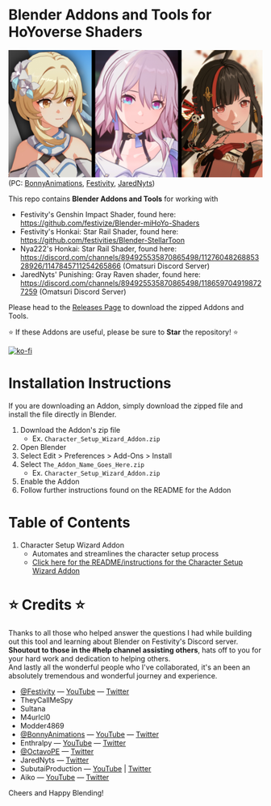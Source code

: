 # Blender Addons and Tools for HoYoverse Shaders

![alt text](./assets/gi_hsr_pgr_banner.jpg)
(PC: [BonnyAnimations](https://www.youtube.com/@BonnyAnimations), [Festivity](https://github.com/festivities), [JaredNyts](https://twitter.com/jared_nyts))

This repo contains **Blender Addons and Tools** for working with
* Festivity's Genshin Impact Shader, found here: https://github.com/festivize/Blender-miHoYo-Shaders
* Festivity's Honkai: Star Rail Shader, found here: https://github.com/festivities/Blender-StellarToon
* Nya222's Honkai: Star Rail Shader, found here: https://discord.com/channels/894925535870865498/1127604826885328926/1147845711254265866 (Omatsuri Discord Server)
* JaredNyts' Punishing: Gray Raven shader, found here: https://discord.com/channels/894925535870865498/1186597049198727259 (Omatsuri Discord Server)

Please head to the [Releases Page](https://github.com/michael-gh1/Addons-And-Tools-For-Blender-miHoYo-Shaders/releases) to download the zipped Addons and Tools.

:star: If these Addons are useful, please be sure to **Star** the repository! :star:

[![ko-fi](https://ko-fi.com/img/githubbutton_sm.svg)](https://ko-fi.com/M4M4ET8D2)

# Installation Instructions

If you are downloading an Addon, simply download the zipped file and install the file directly in Blender.

1. Download the Addon's zip file
    * Ex. `Character_Setup_Wizard_Addon.zip`
2. Open Blender
3. Select Edit > Preferences > Add-Ons > Install
4. Select `The_Addon_Name_Goes_Here.zip`
    * Ex. `Character_Setup_Wizard_Addon.zip`
5. Enable the Addon
6. Follow further instructions found on the README for the Addon

# Table of Contents
1. Character Setup Wizard Addon
    * Automates and streamlines the character setup process
    * [Click here for the README/instructions for the Character Setup Wizard Addon](https://github.com/michael-gh1/Addons-And-Tools-For-Blender-miHoYo-Shaders/tree/main/setup_wizard/README.md)


# :star: Credits :star:

Thanks to all those who helped answer the questions I had while building out this tool and learning about Blender on Festivity's Discord server.
<br>
**Shoutout to those in the #help channel assisting others**, hats off to you for your hard work and dedication to helping others.
<br>
And lastly all the wonderful people who I've collaborated, it's an been an absolutely tremendous and wonderful journey and experience.
<br>
* [@Festivity](https://github.com/festivities) 
— [YouTube](https://www.youtube.com/channel/UCXCTHNBA8TVs0s5aQuNtWwg)
— [Twitter](https://x.com/festivizing) 
* TheyCallMeSpy
* Sultana
* M4urlcl0
* Modder4869 
* [@BonnyAnimations](https://github.com/BonnyAnimations) 
— [YouTube](https://www.youtube.com/@BonnyAnimations) 
— [Twitter](https://x.com/BonnyTweetsOFF)
* Enthralpy 
— [YouTube](https://www.youtube.com/@Enthralpy)
— [Twitter](https://x.com/Enthralpy)
* [@OctavoPE](https://github.com/OctavoPE) 
— [Twitter](https://x.com/Llama3D)
* JaredNyts 
— [Twitter](https://twitter.com/jared_nyts)
* SubutaiProduction 
— [YouTube](https://www.youtube.com/@SubutaiProduction) 
| [Twitter](https://twitter.com/SubutaiEdits)
* Aiko 
— [YouTube](https://www.youtube.com/@AikoDesu)
— [Twitter](https://x.com/Aiko__ya)

Cheers and Happy Blending!
